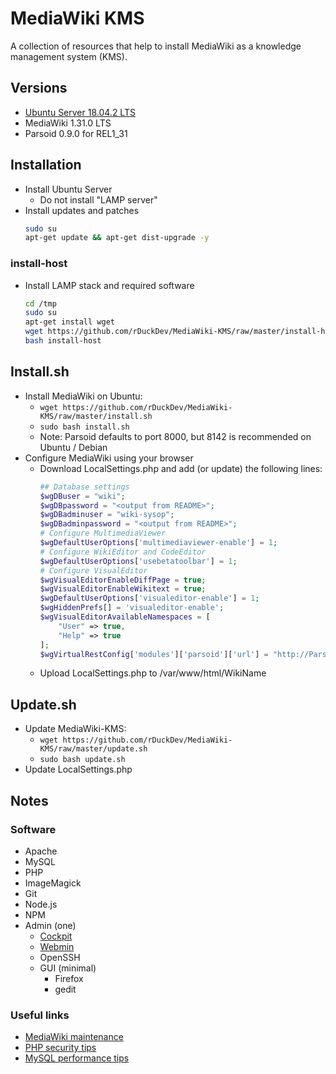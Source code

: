 # MediaWiki KMS

A collection of resources that help to install MediaWiki as a knowledge management system (KMS).

## Versions

* [Ubuntu Server 18.04.2 LTS](https://www.ubuntu.com/download/server)
* MediaWiki 1.31.0 LTS
* Parsoid 0.9.0 for REL1_31

## Installation

* Install Ubuntu Server
  * Do not install "LAMP server"
* Install updates and patches
  ```bash
  sudo su
  apt-get update && apt-get dist-upgrade -y
  ```

### install-host

* Install LAMP stack and required software
  ```bash
  cd /tmp
  sudo su
  apt-get install wget
  wget https://github.com/rDuckDev/MediaWiki-KMS/raw/master/install-host
  bash install-host
  ```

## Install.sh

* Install MediaWiki on Ubuntu:
  * `wget https://github.com/rDuckDev/MediaWiki-KMS/raw/master/install.sh`
  * `sudo bash install.sh`
  * Note: Parsoid defaults to port 8000, but 8142 is recommended on Ubuntu / Debian
* Configure MediaWiki using your browser
  * Download LocalSettings.php and add (or update) the following lines:
    ```php
    ## Database settings
    $wgDBuser = "wiki";
    $wgDBpassword = "<output from README>";
    $wgDBadminuser = "wiki-sysop";
    $wgDBadminpassword = "<output from README>";
    # Configure MultimediaViewer
    $wgDefaultUserOptions['multimediaviewer-enable'] = 1;
    # Configure WikiEditor and CodeEditor
    $wgDefaultUserOptions['usebetatoolbar'] = 1;
    # Configure VisualEditor
    $wgVisualEditorEnableDiffPage = true;
    $wgVisualEditorEnableWikitext = true;
    $wgDefaultUserOptions['visualeditor-enable'] = 1;
    $wgHiddenPrefs[] = 'visualeditor-enable';
    $wgVisualEditorAvailableNamespaces = [
        "User" => true,
        "Help" => true
    ];
    $wgVirtualRestConfig['modules']['parsoid']['url'] = "http://ParsoidURL:8142";
    ```
  * Upload LocalSettings.php to /var/www/html/WikiName

## Update.sh

* Update MediaWiki-KMS:
  * `wget https://github.com/rDuckDev/MediaWiki-KMS/raw/master/update.sh`
  * `sudo bash update.sh`
* Update LocalSettings.php

## Notes

### Software

* Apache
* MySQL
* PHP
* ImageMagick
* Git
* Node.js
* NPM
* Admin (one)
  * [Cockpit](http://cockpit-project.org/)
  * [Webmin](https://doxfer.webmin.com/Webmin/Main_Page)
  * OpenSSH
  * GUI (minimal)
    * Firefox
    * gedit

### Useful links

* [MediaWiki maintenance](https://doc.wikimedia.org/mediawiki-core/master/php/group__Maintenance.html)
* [PHP security tips](https://www.cyberciti.biz/tips/php-security-best-practices-tutorial.html)
* [MySQL performance tips](https://www.percona.com/blog/2014/01/28/10-mysql-performance-tuning-settings-after-installation/)
